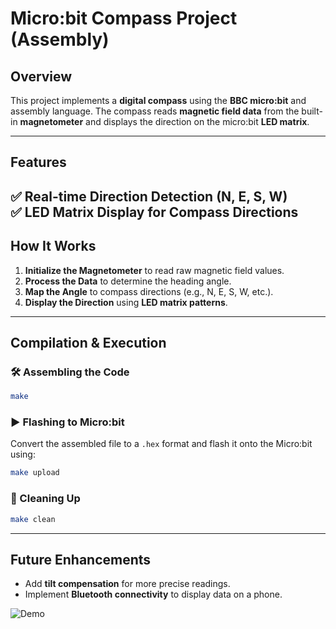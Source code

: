 # Micro:bit Compass Project (Assembly)

## Overview
This project implements a **digital compass** using the **BBC micro:bit** and assembly language. The compass reads **magnetic field data** from the built-in **magnetometer** and displays the direction on the micro:bit **LED matrix**.

---
## Features
✅ **Real-time Direction Detection** (N, E, S, W)  
✅ **LED Matrix Display** for Compass Directions  
---
## How It Works
1. **Initialize the Magnetometer** to read raw magnetic field values.
2. **Process the Data** to determine the heading angle.
3. **Map the Angle** to compass directions (e.g., N, E, S, W, etc.).
4. **Display the Direction** using **LED matrix patterns**.


---
## Compilation & Execution
### 🛠️ Assembling the Code
```sh
make
```

### ▶️ Flashing to Micro:bit
Convert the assembled file to a `.hex` format and flash it onto the Micro:bit using:
```sh
make upload
```

### 🧹 Cleaning Up
```sh
make clean
```

---
## Future Enhancements
- Add **tilt compensation** for more precise readings.
- Implement **Bluetooth connectivity** to display data on a phone.

![Demo](demo.gif)



